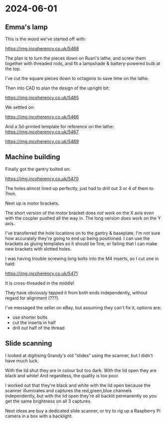 # 2024-06-01

## Emma's lamp

This is the wood we've started off with:

https://img.incoherency.co.uk/5468

The plan is to turn the pieces down on Ruari's lathe, and screw them together
with threaded rods, and fit a lampshade & battery-powered bulb at the top.

I've cut the square pieces down to octagons to save time on the lathe.

Then into CAD to plan the design of the upright bit:

https://img.incoherency.co.uk/5465

We settled on:

https://img.incoherency.co.uk/5466

And a 3d-printed template for reference on the lathe: https://img.incoherency.co.uk/5467

https://img.incoherency.co.uk/5469

## Machine building

Finally got the gantry bolted on:

https://img.incoherency.co.uk/5470

The holes almost lined up perfectly, just had to drill out 3 or 4 of them to 7mm.

Next up is motor brackets.

The short version of the motor bracket does *not* work on the X axis even with the coupler pushed
all the way in. The long version *does* work on the Y axis.

I've transferred the hole locations on to the gantry & baseplate. I'm not sure how accurately they're going to
end up being positioned. I can use the brackets as gluing templates so it should be fine, or failing that
I can make new brackets with slotted holes.

I was having trouble screwing long bolts into the M4 inserts, so I cut one in hald:

https://img.incoherency.co.uk/5471

It is cross-threaded in the middle!

They have obviously tapped it from both ends independently, without regard for alignment (???).

I've messaged the seller on eBay, but assuming they can't fix it, options are:

 * use shorter bolts
 * cut the inserts in half
 * drill out half of the thread

## Slide scanning

I looked at digitising Grandy's old "slides" using the scanner, but I didn't have much luck.

With the lid shut they are in colour but too dark. With the lid open they are black and white! And
regardless, the quality is too poor.

I worked out that they're black and white with the lid open because the scanner illuminates and captures the red,green,blue
channels independently, but with the lid open they're all backlit permanently so you get the same brightness on all 3 captures.

Next ideas are buy a dedicated slide scanner, or try to rig up a Raspberry Pi camera in a box with a backlight.
